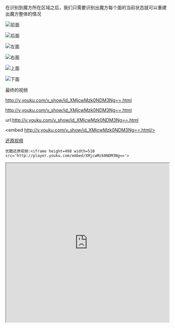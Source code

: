 在识别到魔方所在区域之后，我们只需要识别出魔方每个面的当前状态就可以重建出魔方整体的情况

 ![前面](https://siyaofa.github.io/pic/Front.jpg)
 
 ![后面](https://siyaofa.github.io/pic/Back.jpg)
  
 ![左面](https://siyaofa.github.io/pic/Left.jpg)
   
 ![右面](https://siyaofa.github.io/pic/Right.jpg)
    
![上面](https://siyaofa.github.io/pic/Top.jpg)
     
![下面](https://siyaofa.github.io/pic/Bottom.jpg)

最终的视频

http://v.youku.com/v_show/id_XMjcwMzk0NDM3Ng==.html

<http://v.youku.com/v_show/id_XMjcwMzk0NDM3Ng==.html>

url:http://v.youku.com/v_show/id_XMjcwMzk0NDM3Ng==.html

<embed http://v.youku.com/v_show/id_XMjcwMzk0NDM3Ng==.html/>

[还原视频](http://v.youku.com/v_show/id_XMjcwMzk0NDM3Ng==.html)

```
优酷还原视频:<iframe height=498 width=510 src='http://player.youku.com/embed/XMjcwMzk0NDM3Ng=='>
```

<iframe height=498 width=510 src='http://player.youku.com/embed/XMjcwMzk0NDM3Ng=='>

http://player.youku.com/embed/XMjcwMzk0NDM3Ng==

<embed src='http://player.youku.com/player.php/sid/XMjcwMzk0NDM3Ng==/v.swf' allowFullScreen='true' quality='high' width='480' height='400' align='middle' allowScriptAccess='always' type='application/x-shockwave-flash'></embed>

```
<embed src='http://player.youku.com/player.php/sid/XMjcwMzk0NDM3Ng==/v.swf' allowFullScreen='true' quality='high' width='480' height='400' align='middle' allowScriptAccess='always' type='application/x-shockwave-flash'></embed>
```

http://player.youku.com/player.php/sid/XMjcwMzk0NDM3Ng==/v.swf

```
http://player.youku.com/player.php/sid/XMjcwMzk0NDM3Ng==/v.swf
```
